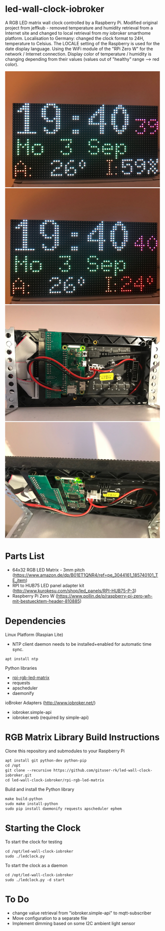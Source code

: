 # led-wall-clock-iobroker
A RGB LED matrix wall clock controlled by a Raspberry Pi.
Modified original project from jeffkub - removed temperature and humidity retrieval from a Internet site and changed to local retrieval from my iobroker smarthome platform. Localisation to Germany: changed the clock format to 24H, temperature to Celsius.
The LOCALE setting of the Raspberry is used for the date display language.
Using the WiFi module of the "RPi Zero W" for the network / Internet connection.
Display color of temperature / humidity is changing depending from their values (values out of "healthy" range --> red color).

![Pic1](pics/IMG_9381.PNG)
![Pic2](pics/IMG_9382.PNG)
![Pic3](pics/IMG_9383.PNG)
![Pic4](pics/IMG_9385.PNG)

# Parts List
- 64x32 RGB LED Matrix - 3mm pitch (https://www.amazon.de/dp/B01ET1QNR4/ref=pe_3044161_185740101_TE_item)
- RPI to HUB75 LED panel adapter kit (http://www.kurokesu.com/shop/led_panels/RPI-HUB75-P-3)
- Raspberry Pi Zero W (https://www.pollin.de/p/raspberry-pi-zero-wh-mit-bestuecktem-header-810885)

# Dependencies
Linux Platform (Raspian Lite)
- NTP client daemon needs to be installed+enabled for automatic time sync.
```
apt install ntp
```
Python libraries
- [rpi-rgb-led-matrix](https://github.com/hzeller/rpi-rgb-led-matrix)
- requests
- apscheduler
- daemonify

ioBroker Adapters (http://www.iobroker.net/)
- iobroker.simple-api 
- iobroker.web (required by simple-api)


# RGB Matrix Library Build Instructions
Clone this repository and submodules to your Raspberry Pi
```
apt install git python-dev python-pip
cd /opt
git clone --recursive https://github.com/gituser-rk/led-wall-clock-iobroker.git
cd led-wall-clock-iobroker/rpi-rgb-led-matrix
```

Build and install the Python library
```
make build-python
sudo make install-python
sudo pip install daemonify requests apscheduler ephem
```
# Starting the Clock
To start the clock for testing
```
cd /opt/led-wall-clock-iobroker
sudo ./ledclock.py
```
To start the clock as a daemon
```
cd /opt/led-wall-clock-iobroker
sudo ./ledclock.py -d start
```
# To Do
- change value retrieval from "iobroker.simple-api" to mqtt-subscriber
- Move configuration to a separate file
- Implement dimming based on some I2C ambient light sensor
